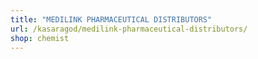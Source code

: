 ```yaml
---
title: "MEDILINK PHARMACEUTICAL DISTRIBUTORS"
url: /kasaragod/medilink-pharmaceutical-distributors/
shop: chemist
---
```

